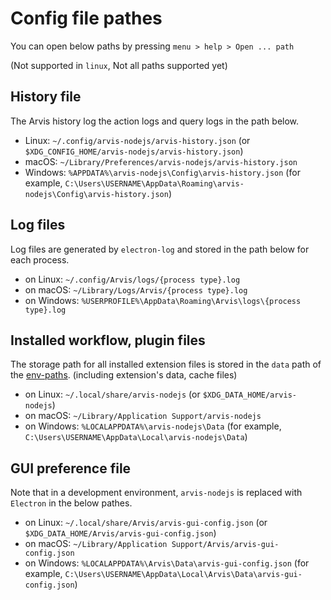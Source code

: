 # Config file pathes

You can open below paths by pressing `menu > help > Open ... path` 

(Not supported in `linux`, Not all paths supported yet)

## History file

The Arvis history log the action logs and query logs in the path below.

* Linux: `~/.config/arvis-nodejs/arvis-history.json` (or `$XDG_CONFIG_HOME/arvis-nodejs/arvis-history.json`)
* macOS: `~/Library/Preferences/arvis-nodejs/arvis-history.json`
* Windows: `%APPDATA%\arvis-nodejs\Config\arvis-history.json` (for example, `C:\Users\USERNAME\AppData\Roaming\arvis-nodejs\Config\arvis-history.json`)

## Log files

Log files are generated by `electron-log` and stored in the path below for each process.

* on Linux: `~/.config/Arvis/logs/{process type}.log`
* on macOS: `~/Library/Logs/Arvis/{process type}.log`
* on Windows: `%USERPROFILE%\AppData\Roaming\Arvis\logs\{process type}.log`

## Installed workflow, plugin files

The storage path for all installed extension files is stored in the `data` path of the [env-paths](https://github.com/sindresorhus/env-paths).
(including extension's data, cache files)

* on Linux: `~/.local/share/arvis-nodejs` (or `$XDG_DATA_HOME/arvis-nodejs`)
* on macOS: `~/Library/Application Support/arvis-nodejs`
* on Windows: `%LOCALAPPDATA%\arvis-nodejs\Data` (for example, `C:\Users\USERNAME\AppData\Local\arvis-nodejs\Data`)

## GUI preference file

Note that in a development environment, `arvis-nodejs` is replaced with `Electron` in the below pathes.

* on Linux: `~/.local/share/Arvis/arvis-gui-config.json` (or `$XDG_DATA_HOME/Arvis/arvis-gui-config.json`)
* on macOS: `~/Library/Application Support/Arvis/arvis-gui-config.json`
* on Windows: `%LOCALAPPDATA%\Arvis\Data\arvis-gui-config.json` (for example, `C:\Users\USERNAME\AppData\Local\Arvis\Data\arvis-gui-config.json`)